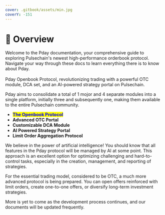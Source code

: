 ```yaml
---
cover: .gitbook/assets/min.jpg
coverY: -151
---
```


# 🎴 Overview

Welcome to the Pday documentation, your comprehensive guide to exploring Pulsechain's newest high-performance orderbook protocol. Navigate your way through these docs to learn everything there is to know about Pday.\
\
Pday Openbook Protocol, revolutionizing trading with a powerful OTC module, DCA set, and an AI-powered strategy portal on Pulsechain.

Pday aims to consolidate a total of 1 mojor and 4 separate modules into a single platform, initially three and subsequently one, making them available to the entire Pulsechain community.

* <mark style="color:blue;">**The Openbook Protocol**</mark>
* **Advanced OTC Portal**
* **Customizable DCA Module**
* **AI Powered Strategy Portal**
* **Limit Order Aggregation Protocol**

We believe in the power of artificial intelligence! You should know that all features in the Pday protocol will be managed by AI at some point. This approach is an excellent option for optimizing challenging and hard-to-control tasks, especially in the creation, management, and reporting of strategies.

For the essential trading model, considered to be OTC, a much more advanced protocol is being prepared. You can open offers reinforced with limit orders, create one-to-one offers, or diversify long-term investment strategies.

More is yet to come as the development process continues, and our documents will be updated frequently.
